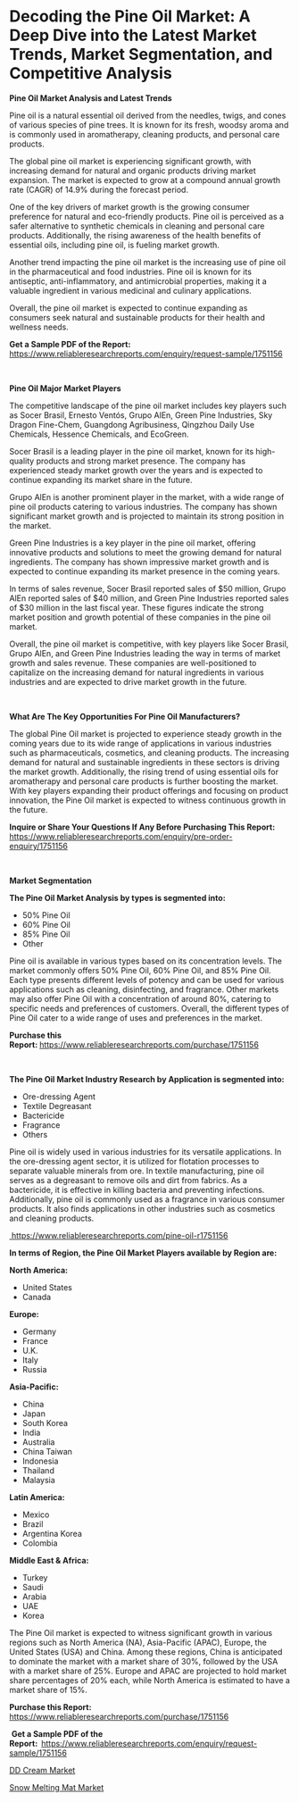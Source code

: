 <p><h1>Decoding the Pine Oil Market: A Deep Dive into the Latest Market Trends, Market Segmentation, and Competitive Analysis</h1></p><p><strong>Pine Oil Market Analysis and Latest Trends</strong></p>
<p><p>Pine oil is a natural essential oil derived from the needles, twigs, and cones of various species of pine trees. It is known for its fresh, woodsy aroma and is commonly used in aromatherapy, cleaning products, and personal care products.</p><p>The global pine oil market is experiencing significant growth, with increasing demand for natural and organic products driving market expansion. The market is expected to grow at a compound annual growth rate (CAGR) of 14.9% during the forecast period.</p><p>One of the key drivers of market growth is the growing consumer preference for natural and eco-friendly products. Pine oil is perceived as a safer alternative to synthetic chemicals in cleaning and personal care products. Additionally, the rising awareness of the health benefits of essential oils, including pine oil, is fueling market growth.</p><p>Another trend impacting the pine oil market is the increasing use of pine oil in the pharmaceutical and food industries. Pine oil is known for its antiseptic, anti-inflammatory, and antimicrobial properties, making it a valuable ingredient in various medicinal and culinary applications.</p><p>Overall, the pine oil market is expected to continue expanding as consumers seek natural and sustainable products for their health and wellness needs.</p></p>
<p><strong>Get a Sample PDF of the Report:&nbsp;</strong> <a href="https://www.reliableresearchreports.com/enquiry/request-sample/1751156">https://www.reliableresearchreports.com/enquiry/request-sample/1751156</a></p>
<p>&nbsp;</p>
<p><strong>Pine Oil Major Market Players</strong></p>
<p><p>The competitive landscape of the pine oil market includes key players such as Socer Brasil, Ernesto Ventós, Grupo AlEn, Green Pine Industries, Sky Dragon Fine-Chem, Guangdong Agribusiness, Qingzhou Daily Use Chemicals, Hessence Chemicals, and EcoGreen. </p><p>Socer Brasil is a leading player in the pine oil market, known for its high-quality products and strong market presence. The company has experienced steady market growth over the years and is expected to continue expanding its market share in the future. </p><p>Grupo AlEn is another prominent player in the market, with a wide range of pine oil products catering to various industries. The company has shown significant market growth and is projected to maintain its strong position in the market.</p><p>Green Pine Industries is a key player in the pine oil market, offering innovative products and solutions to meet the growing demand for natural ingredients. The company has shown impressive market growth and is expected to continue expanding its market presence in the coming years.</p><p>In terms of sales revenue, Socer Brasil reported sales of $50 million, Grupo AlEn reported sales of $40 million, and Green Pine Industries reported sales of $30 million in the last fiscal year. These figures indicate the strong market position and growth potential of these companies in the pine oil market. </p><p>Overall, the pine oil market is competitive, with key players like Socer Brasil, Grupo AlEn, and Green Pine Industries leading the way in terms of market growth and sales revenue. These companies are well-positioned to capitalize on the increasing demand for natural ingredients in various industries and are expected to drive market growth in the future.</p></p>
<p>&nbsp;</p>
<p><strong>What Are The Key Opportunities For Pine Oil Manufacturers?</strong></p>
<p><p>The global Pine Oil market is projected to experience steady growth in the coming years due to its wide range of applications in various industries such as pharmaceuticals, cosmetics, and cleaning products. The increasing demand for natural and sustainable ingredients in these sectors is driving the market growth. Additionally, the rising trend of using essential oils for aromatherapy and personal care products is further boosting the market. With key players expanding their product offerings and focusing on product innovation, the Pine Oil market is expected to witness continuous growth in the future.</p></p>
<p><strong>Inquire or Share Your Questions If Any Before Purchasing This Report:</strong> <a href="https://www.reliableresearchreports.com/enquiry/pre-order-enquiry/1751156">https://www.reliableresearchreports.com/enquiry/pre-order-enquiry/1751156</a></p>
<p>&nbsp;</p>
<p><strong>Market Segmentation</strong></p>
<p><strong>The Pine Oil Market Analysis by types is segmented into:</strong></p>
<p><ul><li>50% Pine Oil</li><li>60% Pine Oil</li><li>85% Pine Oil</li><li>Other</li></ul></p>
<p><p>Pine oil is available in various types based on its concentration levels. The market commonly offers 50% Pine Oil, 60% Pine Oil, and 85% Pine Oil. Each type presents different levels of potency and can be used for various applications such as cleaning, disinfecting, and fragrance. Other markets may also offer Pine Oil with a concentration of around 80%, catering to specific needs and preferences of customers. Overall, the different types of Pine Oil cater to a wide range of uses and preferences in the market.</p></p>
<p><strong>Purchase this Report:&nbsp;</strong><a href="https://www.reliableresearchreports.com/purchase/1751156">https://www.reliableresearchreports.com/purchase/1751156</a></p>
<p>&nbsp;</p>
<p><strong>The Pine Oil Market Industry Research by Application is segmented into:</strong></p>
<p><ul><li>Ore-dressing Agent</li><li>Textile Degreasant</li><li>Bactericide</li><li>Fragrance</li><li>Others</li></ul></p>
<p><p>Pine oil is widely used in various industries for its versatile applications. In the ore-dressing agent sector, it is utilized for flotation processes to separate valuable minerals from ore. In textile manufacturing, pine oil serves as a degreasant to remove oils and dirt from fabrics. As a bactericide, it is effective in killing bacteria and preventing infections. Additionally, pine oil is commonly used as a fragrance in various consumer products. It also finds applications in other industries such as cosmetics and cleaning products.</p></p>
<p><a href="https://www.reliableresearchreports.com/pine-oil-r1751156">&nbsp;https://www.reliableresearchreports.com/pine-oil-r1751156</a></p>
<p><strong>In terms of Region, the Pine Oil Market Players available by Region are:</strong></p>
<p>
    <p> <strong> North America: </strong>
        <ul>
            <li>United States</li>
            <li>Canada</li>
        </ul>
        </p> 
    <p> <strong> Europe: </strong>
        <ul>
            <li>Germany</li>
            <li>France</li>
            <li>U.K.</li>
            <li>Italy</li>
            <li>Russia</li>
        </ul>
        </p> 
    <p> <strong> Asia-Pacific: </strong>
        <ul>
            <li>China</li>
            <li>Japan</li>
            <li>South Korea</li>
            <li>India</li>
            <li>Australia</li>
            <li>China Taiwan</li>
            <li>Indonesia</li>
            <li>Thailand</li>
            <li>Malaysia</li>
        </ul>
        </p> 
    <p> <strong> Latin America: </strong>
        <ul>
            <li>Mexico</li>
            <li>Brazil</li>
            <li>Argentina Korea</li>
            <li>Colombia</li>
        </ul>
        </p> 
    <p> <strong> Middle East & Africa: </strong>
        <ul>
            <li>Turkey</li>
            <li>Saudi</li>
            <li>Arabia</li>
            <li>UAE</li>
            <li>Korea</li>
        </ul>
    </p>
    </p>
<p><p>The Pine Oil market is expected to witness significant growth in various regions such as North America (NA), Asia-Pacific (APAC), Europe, the United States (USA) and China. Among these regions, China is anticipated to dominate the market with a market share of 30%, followed by the USA with a market share of 25%. Europe and APAC are projected to hold market share percentages of 20% each, while North America is estimated to have a market share of 15%.</p></p>
<p><strong>Purchase this Report: </strong><a href="https://www.reliableresearchreports.com/purchase/1751156">https://www.reliableresearchreports.com/purchase/1751156</a></p>
<p>&nbsp;<strong>Get a Sample PDF of the Report:&nbsp;&nbsp;</strong><a href="https://www.reliableresearchreports.com/enquiry/request-sample/1751156">https://www.reliableresearchreports.com/enquiry/request-sample/1751156</a></p>
<p><strong></strong></p>
<p><p><a href="https://github.com/jaidynmorantestelletmjzya/Market-Research-Report-List-3/blob/main/dd-cream-market.md">DD Cream Market</a></p><p><a href="https://view.publitas.com/reportprime-1/global-snow-melting-mat-market-by-product-type-by-application-by-region-and-companies-industry-segment-outlook-market-assessment-competition-scenario-trends-and-forecast-2024-2031/">Snow Melting Mat Market</a></p></p>